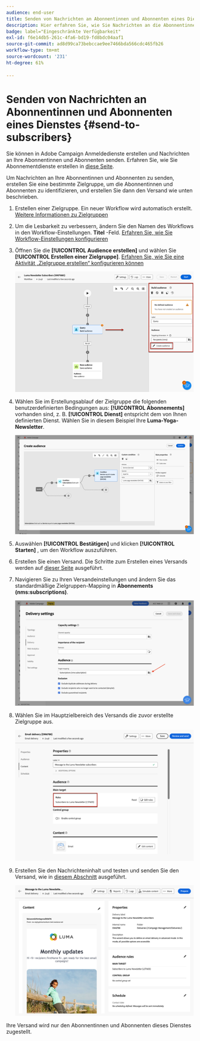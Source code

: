 ```yaml
---
audience: end-user
title: Senden von Nachrichten an Abonnentinnen und Abonnenten eines Dienstes
description: Hier erfahren Sie, wie Sie Nachrichten an die Abonnentinnen und Abonnenten eines Dienstes senden.
badge: label="Eingeschränkte Verfügbarkeit"
exl-id: f6e14db5-261c-4fa6-bd19-fd8bdc04aaf1
source-git-commit: ad8d99ca73bebccae9ee7466bda566cdc465fb26
workflow-type: tm+mt
source-wordcount: '231'
ht-degree: 61%

---
```


# Senden von Nachrichten an Abonnentinnen und Abonnenten eines Dienstes {#send-to-subscribers}

Sie können in Adobe Campaign Anmeldedienste erstellen und Nachrichten an Ihre Abonnentinnen und Abonnenten senden. Erfahren Sie, wie Sie Abonnementdienste erstellen in [diese Seite](../audience//manage-services.md#create-service).

Um Nachrichten an Ihre Abonnentinnen und Abonnenten zu senden, erstellen Sie eine bestimmte Zielgruppe, um die Abonnentinnen und Abonnenten zu identifizieren, und erstellen Sie dann den Versand wie unten beschrieben.

1. Erstellen einer Zielgruppe. Ein neuer Workflow wird automatisch erstellt. [Weitere Informationen zu Zielgruppen](../audience/create-audience.md)

1. Um die Lesbarkeit zu verbessern, ändern Sie den Namen des Workflows in den Workflow-Einstellungen. **Titel** -Feld. [Erfahren Sie, wie Sie Workflow-Einstellungen konfigurieren](../workflows/workflow-settings.md)

1. Öffnen Sie die **[!UICONTROL Audience erstellen]** und wählen Sie **[!UICONTROL Erstellen einer Zielgruppe]**. [Erfahren Sie, wie Sie eine Aktivität „Zielgruppe erstellen“ konfigurieren können](../workflows/activities/build-audience.md)

   ![](assets/service-create-audience.png)

1. Wählen Sie im Erstellungsablauf der Zielgruppe die folgenden benutzerdefinierten Bedingungen aus: **[!UICONTROL Abonnements]** vorhanden sind, z. B. **[!UICONTROL Dienst]** entspricht dem von Ihnen definierten Dienst. Wählen Sie in diesem Beispiel Ihre **Luma-Yoga-Newsletter**.

   ![](assets/service-audience-subscribers.png)

1. Auswählen **[!UICONTROL Bestätigen]** und klicken **[!UICONTROL Starten]** , um den Workflow auszuführen.

1. Erstellen Sie einen Versand. Die Schritte zum Erstellen eines Versands werden auf [dieser Seite](../msg/gs-messages.md#create-delivery) ausgeführt.
1. Navigieren Sie zu Ihren Versandeinstellungen und ändern Sie das standardmäßige Zielgruppen-Mapping in **Abonnements (nms:subscriptions)**.

   ![](assets/service-delivery-change-mapping.png)

1. Wählen Sie im Hauptzielbereich des Versands die zuvor erstellte Zielgruppe aus.

   ![](assets/service-delivery-targeting-subscribers.png)

1. Erstellen Sie den Nachrichteninhalt und testen und senden Sie den Versand, wie in [diesem Abschnitt](../preview-test/preview-test.md) ausgeführt.

   ![](assets/service-delivery-ready.png)

Ihre Versand wird nur den Abonnentinnen und Abonnenten dieses Dienstes zugestellt.
